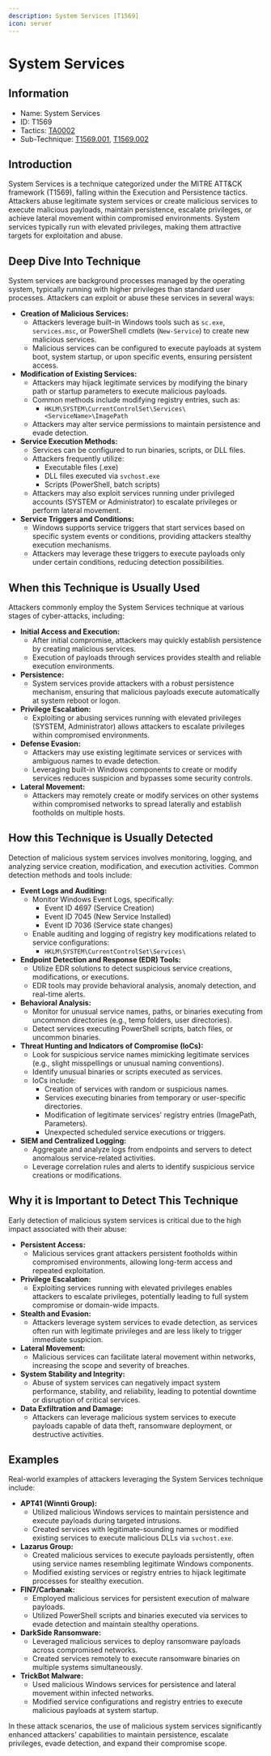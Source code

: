 ```yaml
---
description: System Services [T1569]
icon: server
---
```


# System Services

## Information

* Name: System Services
* ID: T1569
* Tactics: [TA0002](../)
* Sub-Technique: [T1569.001](t1569.001.md), [T1569.002](t1569.002.md)

## Introduction

System Services is a technique categorized under the MITRE ATT\&CK framework (T1569), falling within the Execution and Persistence tactics. Attackers abuse legitimate system services or create malicious services to execute malicious payloads, maintain persistence, escalate privileges, or achieve lateral movement within compromised environments. System services typically run with elevated privileges, making them attractive targets for exploitation and abuse.

## Deep Dive Into Technique

System services are background processes managed by the operating system, typically running with higher privileges than standard user processes. Attackers can exploit or abuse these services in several ways:

* **Creation of Malicious Services:**
  * Attackers leverage built-in Windows tools such as `sc.exe`, `services.msc`, or PowerShell cmdlets (`New-Service`) to create new malicious services.
  * Malicious services can be configured to execute payloads at system boot, system startup, or upon specific events, ensuring persistent access.
* **Modification of Existing Services:**
  * Attackers may hijack legitimate services by modifying the binary path or startup parameters to execute malicious payloads.
  * Common methods include modifying registry entries, such as:
    * `HKLM\SYSTEM\CurrentControlSet\Services\<ServiceName>\ImagePath`
  * Attackers may alter service permissions to maintain persistence and evade detection.
* **Service Execution Methods:**
  * Services can be configured to run binaries, scripts, or DLL files.
  * Attackers frequently utilize:
    * Executable files (.exe)
    * DLL files executed via `svchost.exe`
    * Scripts (PowerShell, batch scripts)
  * Attackers may also exploit services running under privileged accounts (SYSTEM or Administrator) to escalate privileges or perform lateral movement.
* **Service Triggers and Conditions:**
  * Windows supports service triggers that start services based on specific system events or conditions, providing attackers stealthy execution mechanisms.
  * Attackers may leverage these triggers to execute payloads only under certain conditions, reducing detection possibilities.

## When this Technique is Usually Used

Attackers commonly employ the System Services technique at various stages of cyber-attacks, including:

* **Initial Access and Execution:**
  * After initial compromise, attackers may quickly establish persistence by creating malicious services.
  * Execution of payloads through services provides stealth and reliable execution environments.
* **Persistence:**
  * System services provide attackers with a robust persistence mechanism, ensuring that malicious payloads execute automatically at system reboot or logon.
* **Privilege Escalation:**
  * Exploiting or abusing services running with elevated privileges (SYSTEM, Administrator) allows attackers to escalate privileges within compromised environments.
* **Defense Evasion:**
  * Attackers may use existing legitimate services or services with ambiguous names to evade detection.
  * Leveraging built-in Windows components to create or modify services reduces suspicion and bypasses some security controls.
* **Lateral Movement:**
  * Attackers may remotely create or modify services on other systems within compromised networks to spread laterally and establish footholds on multiple hosts.

## How this Technique is Usually Detected

Detection of malicious system services involves monitoring, logging, and analyzing service creation, modification, and execution activities. Common detection methods and tools include:

* **Event Logs and Auditing:**
  * Monitor Windows Event Logs, specifically:
    * Event ID 4697 (Service Creation)
    * Event ID 7045 (New Service Installed)
    * Event ID 7036 (Service state changes)
  * Enable auditing and logging of registry key modifications related to service configurations:
    * `HKLM\SYSTEM\CurrentControlSet\Services\`
* **Endpoint Detection and Response (EDR) Tools:**
  * Utilize EDR solutions to detect suspicious service creations, modifications, or executions.
  * EDR tools may provide behavioral analysis, anomaly detection, and real-time alerts.
* **Behavioral Analysis:**
  * Monitor for unusual service names, paths, or binaries executing from uncommon directories (e.g., temp folders, user directories).
  * Detect services executing PowerShell scripts, batch files, or uncommon binaries.
* **Threat Hunting and Indicators of Compromise (IoCs):**
  * Look for suspicious service names mimicking legitimate services (e.g., slight misspellings or unusual naming conventions).
  * Identify unusual binaries or scripts executed as services.
  * IoCs include:
    * Creation of services with random or suspicious names.
    * Services executing binaries from temporary or user-specific directories.
    * Modification of legitimate services' registry entries (ImagePath, Parameters).
    * Unexpected scheduled service executions or triggers.
* **SIEM and Centralized Logging:**
  * Aggregate and analyze logs from endpoints and servers to detect anomalous service-related activities.
  * Leverage correlation rules and alerts to identify suspicious service creations or modifications.

## Why it is Important to Detect This Technique

Early detection of malicious system services is critical due to the high impact associated with their abuse:

* **Persistent Access:**
  * Malicious services grant attackers persistent footholds within compromised environments, allowing long-term access and repeated exploitation.
* **Privilege Escalation:**
  * Exploiting services running with elevated privileges enables attackers to escalate privileges, potentially leading to full system compromise or domain-wide impacts.
* **Stealth and Evasion:**
  * Attackers leverage system services to evade detection, as services often run with legitimate privileges and are less likely to trigger immediate suspicion.
* **Lateral Movement:**
  * Malicious services can facilitate lateral movement within networks, increasing the scope and severity of breaches.
* **System Stability and Integrity:**
  * Abuse of system services can negatively impact system performance, stability, and reliability, leading to potential downtime or disruption of critical services.
* **Data Exfiltration and Damage:**
  * Attackers can leverage malicious system services to execute payloads capable of data theft, ransomware deployment, or destructive activities.

## Examples

Real-world examples of attackers leveraging the System Services technique include:

* **APT41 (Winnti Group):**
  * Utilized malicious Windows services to maintain persistence and execute payloads during targeted intrusions.
  * Created services with legitimate-sounding names or modified existing services to execute malicious DLLs via `svchost.exe`.
* **Lazarus Group:**
  * Created malicious services to execute payloads persistently, often using service names resembling legitimate Windows components.
  * Modified existing services or registry entries to hijack legitimate processes for stealthy execution.
* **FIN7/Carbanak:**
  * Employed malicious services for persistent execution of malware payloads.
  * Utilized PowerShell scripts and binaries executed via services to evade detection and maintain stealthy operations.
* **DarkSide Ransomware:**
  * Leveraged malicious services to deploy ransomware payloads across compromised networks.
  * Created services remotely to execute ransomware binaries on multiple systems simultaneously.
* **TrickBot Malware:**
  * Used malicious Windows services for persistence and lateral movement within infected networks.
  * Modified service configurations and registry entries to execute malicious payloads at system startup.

In these attack scenarios, the use of malicious system services significantly enhanced attackers' capabilities to maintain persistence, escalate privileges, evade detection, and expand their compromise scope.

